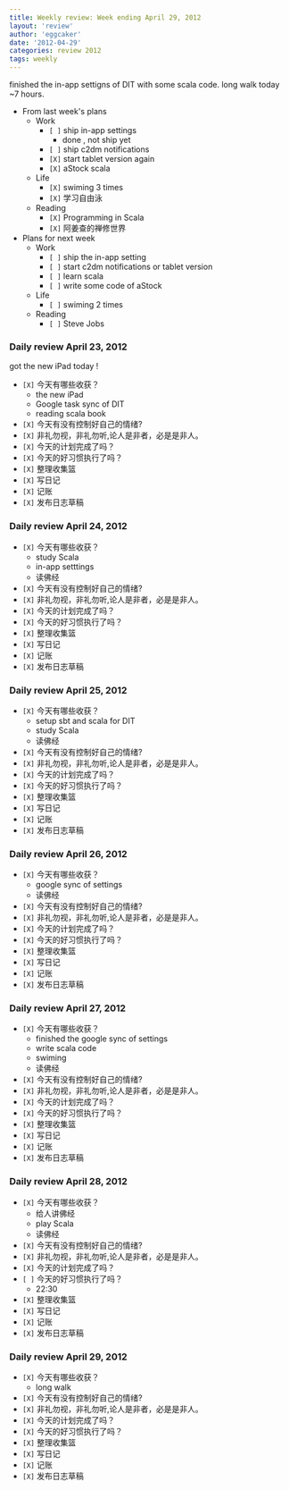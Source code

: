 ```yaml
---
title: Weekly review: Week ending April 29, 2012 
layout: 'review'
author: 'eggcaker'
date: '2012-04-29'
categories: review 2012
tags: weekly
---
```



finished the in-app settigns of DIT with some scala code. long walk today ~7
hours.

  * From last week's plans 
    * Work 
      * `[ ]` ship in-app settings 
        * done , not ship yet 
      * `[ ]` ship c2dm notifications 
      * `[X]` start tablet version again 
      * `[X]` aStock scala 
    * Life 
      * `[X]` swiming 3 times 
      * `[X]` 学习自由泳 
    * Reading 
      * `[X]` Programming in Scala 
      * `[X]` 阿姜查的禅修世界 
  * Plans for next week 
    * Work 
      * `[ ]` ship the in-app setting 
      * `[ ]` start c2dm notifications or tablet version 
      * `[ ]` learn scala 
      * `[ ]` write some code of aStock 
    * Life 
      * `[ ]` swiming 2 times 
    * Reading 
      * `[ ]` Steve Jobs 

### Daily review April 23, 2012

got the new iPad today !

  * `[X]` 今天有哪些收获？ 
    * the new iPad 
    * Google task sync of DIT 
    * reading scala book 
  * `[X]` 今天有没有控制好自己的情绪? 
  * `[X]` 非礼勿视，非礼勿听,论人是非者，必是是非人。 
  * `[X]` 今天的计划完成了吗？ 
  * `[X]` 今天的好习惯执行了吗？ 
  * `[X]` 整理收集篮 
  * `[X]` 写日记 
  * `[X]` 记账 
  * `[X]` 发布日志草稿 

### Daily review April 24, 2012

  * `[X]` 今天有哪些收获？ 
    * study Scala 
    * in-app setttings 
    * 读佛经 
  * `[X]` 今天有没有控制好自己的情绪? 
  * `[X]` 非礼勿视，非礼勿听,论人是非者，必是是非人。 
  * `[X]` 今天的计划完成了吗？ 
  * `[X]` 今天的好习惯执行了吗？ 
  * `[X]` 整理收集篮 
  * `[X]` 写日记 
  * `[X]` 记账 
  * `[X]` 发布日志草稿 

### Daily review April 25, 2012

  * `[X]` 今天有哪些收获？ 
    * setup sbt and scala for DIT 
    * study Scala 
    * 读佛经 
  * `[X]` 今天有没有控制好自己的情绪? 
  * `[X]` 非礼勿视，非礼勿听,论人是非者，必是是非人。 
  * `[X]` 今天的计划完成了吗？ 
  * `[X]` 今天的好习惯执行了吗？ 
  * `[X]` 整理收集篮 
  * `[X]` 写日记 
  * `[X]` 记账 
  * `[X]` 发布日志草稿 

### Daily review April 26, 2012

  * `[X]` 今天有哪些收获？ 
    * google sync of settings 
    * 读佛经 
  * `[X]` 今天有没有控制好自己的情绪? 
  * `[X]` 非礼勿视，非礼勿听,论人是非者，必是是非人。 
  * `[X]` 今天的计划完成了吗？ 
  * `[X]` 今天的好习惯执行了吗？ 
  * `[X]` 整理收集篮 
  * `[X]` 写日记 
  * `[X]` 记账 
  * `[X]` 发布日志草稿 

### Daily review April 27, 2012

  * `[X]` 今天有哪些收获？ 
    * finished the google sync of settings 
    * write scala code 
    * swiming 
    * 读佛经 
  * `[X]` 今天有没有控制好自己的情绪? 
  * `[X]` 非礼勿视，非礼勿听,论人是非者，必是是非人。 
  * `[X]` 今天的计划完成了吗？ 
  * `[X]` 今天的好习惯执行了吗？ 
  * `[X]` 整理收集篮 
  * `[X]` 写日记 
  * `[X]` 记账 
  * `[X]` 发布日志草稿 

### Daily review April 28, 2012

  * `[X]` 今天有哪些收获？ 
    * 给人讲佛经 
    * play Scala 
    * 读佛经 
  * `[X]` 今天有没有控制好自己的情绪? 
  * `[X]` 非礼勿视，非礼勿听,论人是非者，必是是非人。 
  * `[X]` 今天的计划完成了吗？ 
  * `[ ]` 今天的好习惯执行了吗？ 
    * 22:30 
  * `[X]` 整理收集篮 
  * `[X]` 写日记 
  * `[X]` 记账 
  * `[X]` 发布日志草稿 

### Daily review April 29, 2012

  * `[X]` 今天有哪些收获？ 
    * long walk 
  * `[X]` 今天有没有控制好自己的情绪? 
  * `[X]` 非礼勿视，非礼勿听,论人是非者，必是是非人。 
  * `[X]` 今天的计划完成了吗？ 
  * `[X]` 今天的好习惯执行了吗？ 
  * `[X]` 整理收集篮 
  * `[X]` 写日记 
  * `[X]` 记账 
  * `[X]` 发布日志草稿 

